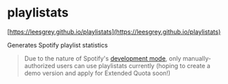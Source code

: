 # playlistats
[https://leesgrey.github.io/playlistats](https://leesgrey.github.io/playlistats)

Generates Spotify playlist statistics

> Due to the nature of Spotify's [development mode](https://developer.spotify.com/community/news/2021/05/27/improving-the-developer-and-user-experience-for-third-party-apps/), only manually-authorized users can use playlistats currently (hoping to create a demo version and apply for Extended Quota soon!)
